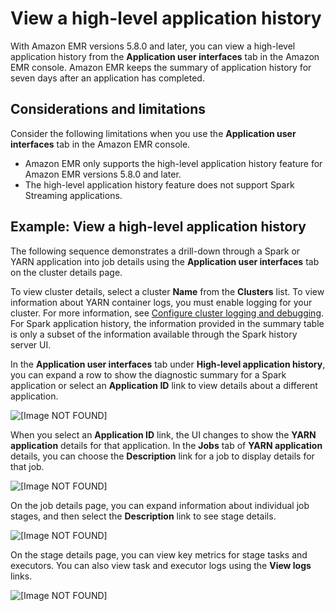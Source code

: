 # View a high\-level application history<a name="app-history-summary"></a>

With Amazon EMR versions 5\.8\.0 and later, you can view a high\-level application history from the **Application user interfaces** tab in the Amazon EMR console\. Amazon EMR keeps the summary of application history for seven days after an application has completed\. 

## Considerations and limitations<a name="app-history-limitations"></a>

Consider the following limitations when you use the **Application user interfaces** tab in the Amazon EMR console\.
+ Amazon EMR only supports the high\-level application history feature for Amazon EMR versions 5\.8\.0 and later\.
+ The high\-level application history feature does not support Spark Streaming applications\.

## Example: View a high\-level application history<a name="app-history-example"></a>

The following sequence demonstrates a drill\-down through a Spark or YARN application into job details using the **Application user interfaces** tab on the cluster details page\. 

To view cluster details, select a cluster **Name** from the **Clusters** list\. To view information about YARN container logs, you must enable logging for your cluster\. For more information, see [Configure cluster logging and debugging](https://docs.aws.amazon.com/emr/latest/ManagementGuide/emr-plan-debugging.html)\. For Spark application history, the information provided in the summary table is only a subset of the information available through the Spark history server UI\.

In the **Application user interfaces** tab under **High\-level application history**, you can expand a row to show the diagnostic summary for a Spark application or select an **Application ID** link to view details about a different application\.

![\[Image NOT FOUND\]](http://docs.aws.amazon.com/emr/latest/ManagementGuide/images/app-history-app.png)

When you select an **Application ID** link, the UI changes to show the **YARN application** details for that application\. In the **Jobs** tab of **YARN application** details, you can choose the **Description** link for a job to display details for that job\.

![\[Image NOT FOUND\]](http://docs.aws.amazon.com/emr/latest/ManagementGuide/images/app-history-job-1.png)

On the job details page, you can expand information about individual job stages, and then select the **Description** link to see stage details\.

![\[Image NOT FOUND\]](http://docs.aws.amazon.com/emr/latest/ManagementGuide/images/app-history-job-2.png)

On the stage details page, you can view key metrics for stage tasks and executors\. You can also view task and executor logs using the **View logs** links\.

![\[Image NOT FOUND\]](http://docs.aws.amazon.com/emr/latest/ManagementGuide/images/app-history-job-3.png)